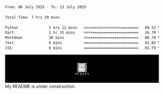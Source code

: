 <!--START_SECTION:waka-->

```txt
From: 06 July 2025 - To: 13 July 2025

Total Time: 7 hrs 29 mins

Python              5 hrs 12 mins   >>>>>>>>>>>>>>>>>========   69.51 %
Dart                1 hr 15 mins    >>>>=====================   16.70 %
Markdown            30 mins         >>=======================   06.78 %
Text                8 mins          =========================   01.82 %
CSS                 8 mins          =========================   01.79 %
```

<!--END_SECTION:waka-->

<img src="https://raw.githubusercontent.com/n3xta/image-hosting/main/img/202411032331174.png"/>
My README is under construction. 
